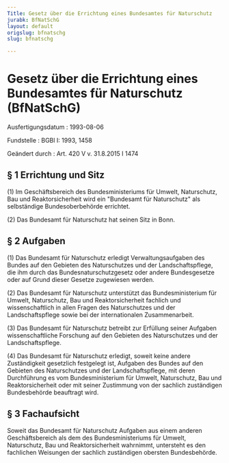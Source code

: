 ```yaml
---
Title: Gesetz über die Errichtung eines Bundesamtes für Naturschutz
jurabk: BfNatSchG
layout: default
origslug: bfnatschg
slug: bfnatschg

---
```


# Gesetz über die Errichtung eines Bundesamtes für Naturschutz (BfNatSchG)

Ausfertigungsdatum
:   1993-08-06

Fundstelle
:   BGBl I: 1993, 1458

Geändert durch
:   Art. 420 V v. 31.8.2015 I 1474



## § 1 Errichtung und Sitz

(1) Im Geschäftsbereich des Bundesministeriums für Umwelt,
Naturschutz, Bau und Reaktorsicherheit wird ein "Bundesamt für
Naturschutz" als selbständige Bundesoberbehörde errichtet.

(2) Das Bundesamt für Naturschutz hat seinen Sitz in Bonn.


## § 2 Aufgaben

(1) Das Bundesamt für Naturschutz erledigt Verwaltungsaufgaben des
Bundes auf den Gebieten des Naturschutzes und der Landschaftspflege,
die ihm durch das Bundesnaturschutzgesetz oder andere Bundesgesetze
oder auf Grund dieser Gesetze zugewiesen werden.

(2) Das Bundesamt für Naturschutz unterstützt das Bundesministerium
für Umwelt, Naturschutz, Bau und Reaktorsicherheit fachlich und
wissenschaftlich in allen Fragen des Naturschutzes und der
Landschaftspflege sowie bei der internationalen Zusammenarbeit.

(3) Das Bundesamt für Naturschutz betreibt zur Erfüllung seiner
Aufgaben wissenschaftliche Forschung auf den Gebieten des
Naturschutzes und der Landschaftspflege.

(4) Das Bundesamt für Naturschutz erledigt, soweit keine andere
Zuständigkeit gesetzlich festgelegt ist, Aufgaben des Bundes auf den
Gebieten des Naturschutzes und der Landschaftspflege, mit deren
Durchführung es vom Bundesministerium für Umwelt, Naturschutz, Bau und
Reaktorsicherheit oder mit seiner Zustimmung von der sachlich
zuständigen Bundesbehörde beauftragt wird.


## § 3 Fachaufsicht

Soweit das Bundesamt für Naturschutz Aufgaben aus einem anderen
Geschäftsbereich als dem des Bundesministeriums für Umwelt,
Naturschutz, Bau und Reaktorsicherheit wahrnimmt, untersteht es den
fachlichen Weisungen der sachlich zuständigen obersten Bundesbehörde.

